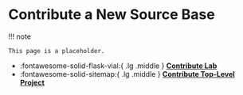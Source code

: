 [//]: # (SPDX-License-Identifier: CC-BY-4.0)

# Contribute a New Source Base

!!! note

    This page is a placeholder.

<div class="grid cards" markdown>

- :fontawesome-solid-flask-vial:{ .lg .middle } __[Contribute Lab](./contribute-lab.md)__
- :fontawesome-solid-sitemap:{ .lg .middle } __[Contribute Top-Level Project](./contribute-project.md)__

</div>

